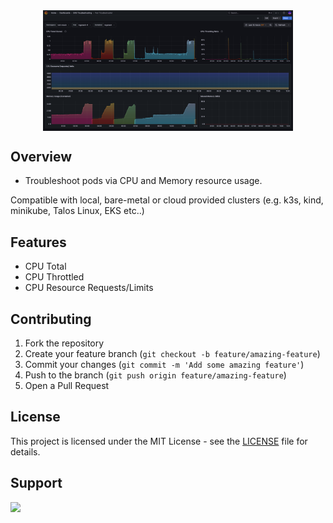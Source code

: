 <div style="display: flex; justify-content: center; gap: 20px;">
  <img src="../pod-troubleshooter/pod-troubleshooter-screenshot-06-07-2025.png" width="400"/>
</div>

## Overview
- Troubleshoot pods via CPU and Memory resource usage.

Compatible with local, bare-metal or cloud provided clusters (e.g. k3s, kind, minikube, Talos Linux, EKS etc..)

## Features
- CPU Total
- CPU Throttled
- CPU Resource Requests/Limits

## Contributing
1. Fork the repository
2. Create your feature branch (`git checkout -b feature/amazing-feature`)
3. Commit your changes (`git commit -m 'Add some amazing feature'`)
4. Push to the branch (`git push origin feature/amazing-feature`)
5. Open a Pull Request

## License
This project is licensed under the MIT License - see the [LICENSE](https://github.com/adegoodyer/grafana-dashboards/blob/master/LICENSE) file for details.

## Support
<a href="https://www.buymeacoffee.com/adegoodyer"><img src="https://img.buymeacoffee.com/button-api/?text=Buy me a book&emoji=📚&slug=adegoodyer&button_colour=5F7FFF&font_colour=ffffff&font_family=Poppins&outline_colour=000000&coffee_colour=FFDD00" /></a>

<!-- [https://www.buymeacoffee.com/adegoodyer](https://www.buymeacoffee.com/adegoodyer) -->
